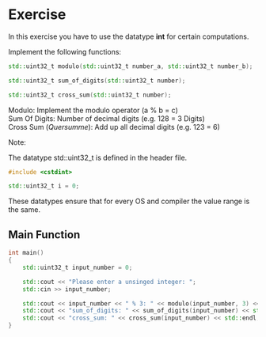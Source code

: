 # Exercise

In this exercise you have to use the datatype **int** for certain computations.

Implement the following functions:

```cpp
std::uint32_t modulo(std::uint32_t number_a, std::uint32_t number_b);

std::uint32_t sum_of_digits(std::uint32_t number);

std::uint32_t cross_sum(std::uint32_t number);
```

Modulo: Implement the modulo operator (a % b = c)  
Sum Of Digits: Number of decimal digits (e.g. 128 = 3 Digits)  
Cross Sum (*Quersumme*): Add up all decimal digits (e.g. 123 = 6)  

Note:

The datatype std::uint32_t is defined in the **<cstdint>** header file.

```cpp
#include <cstdint>

std::uint32_t i = 0;
```

These datatypes ensure that for every OS and compiler the value range is the same.

## Main Function

```cpp
int main()
{
    std::uint32_t input_number = 0;

    std::cout << "Please enter a unsinged integer: ";
    std::cin >> input_number;

    std::cout << input_number << " % 3: " << modulo(input_number, 3) << std::endl;
    std::cout << "sum_of_digits: " << sum_of_digits(input_number) << std::endl;
    std::cout << "cross_sum: " << cross_sum(input_number) << std::endl;
}
```
